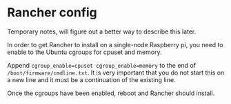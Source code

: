 # Rancher config

Temporary notes, will figure out a better way to describe this later.


In order to get Rancher to install on a single-node Raspberry pi, you need to enable to the Ubuntu cgroups for cpuset and memory.

Append `cgroup_enable=cpuset cgroup_enable=memory` to the end of `/boot/firmware/cmdline.txt`. It is very important that you do not start this on a new line and it must be a continuation of the existing line.

Once the cgroups have been enabled, reboot and Rancher should install.
